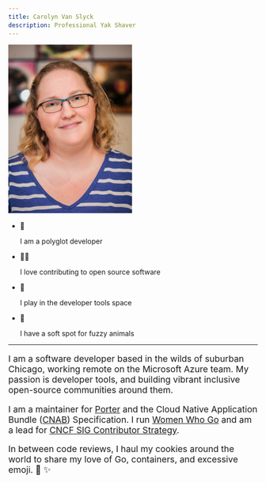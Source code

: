 ```yaml
---
title: Carolyn Van Slyck
description: Professional Yak Shaver
---
```


<div class="hero">
  <div class="profile-photo">
    <a href="/images/carolynvs.jpg">
      <img src="/images/carolynvs.small.jpg" class="borderless" alt="photo of carolyn" />
    </a>
  </div>
  <ul class="tiles">
      <li><span>🦄</span><p>I am a polyglot developer</p></li>
      <li><span>👨‍🚒</span><p>I love contributing to open source software</p></li>
      <li><span>🐳</span><p>I play in the developer tools space</p></li>
      <li><span>🦁</span><p>I have a soft spot for fuzzy animals</p></li>
  </ul>
</div>

<hr />

<div class="wall-of-text">
<p style="font-size: 1.1rem;">
  I am a software developer based in the wilds of suburban Chicago, working
  remote on the Microsoft Azure team. My passion is developer tools, and building vibrant
  inclusive open-source communities around them.
<p style="font-size: 1.1rem;">
  I am a maintainer for
  <a href="https://porter.sh">Porter</a> and the Cloud Native Application Bundle (<a href="http://deislabs.io/cnab">CNAB</a>) Specification. I run
  <a href="https://womenwhogo.org">Women Who Go</a> and am a lead for <a href="https://github.com/cncf/sig-contributor-strategy">CNCF SIG Contributor Strategy</a>.
</p>
<p style="font-size: 1.1rem;">
  In between code reviews, I haul my cookies around the world to share my
  love of Go, containers, and excessive emoji. 🌈 ✨
</p>
</div>

<div id="social-media">
    <a href="https://github.com/carolynvs" class="fa fa-github fa-2x" title="GitHub"></a>
    <a href="https://www.linkedin.com/in/vanslyck" class="fa fa-linkedin fa-2x" title="LinkedIn"></a>
    <a href="https://twitter.com/carolynvs" class="fa fa-twitter fa-2x" title="Twitter"></a>
</div>
